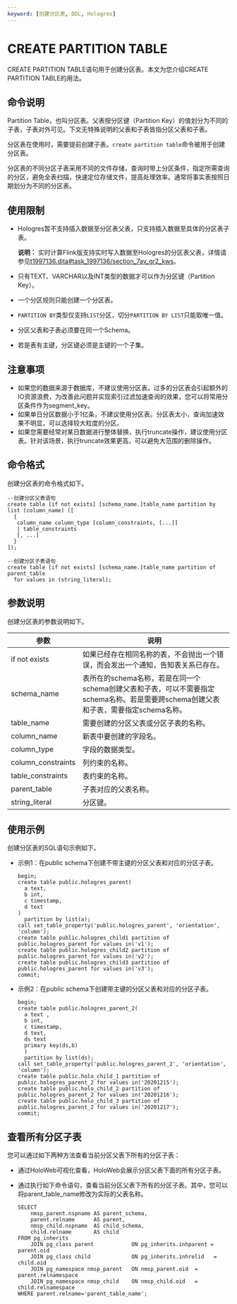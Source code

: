 ```yaml
---
keyword: [创建分区表, DDL, Hologres]
---
```


# CREATE PARTITION TABLE

CREATE PARTITION TABLE语句用于创建分区表。本文为您介绍CREATE PARTITION TABLE的用法。

## 命令说明

Partition Table，也叫分区表。父表按分区键（Partition Key）的值划分为不同的子表，子表对外可见。下文无特殊说明的父表和子表皆指分区父表和子表。

分区表在使用时，需要提前创建子表。`create partition table`命令被用于创建分区表。

分区表的不同分区子表采用不同的文件存储，查询时带上分区条件，指定所需查询的分区，避免全表扫描，快速定位存储文件，提高处理效率。通常将事实表按照日期划分为不同的分区表。

## 使用限制

-   Hologres暂不支持插入数据至分区表父表，只支持插入数据至具体的分区表子表。

    **说明：** 实时计算Flink版支持实时写入数据至Hologres的分区表父表，详情请参见[t1997136.dita\#task\_1997136/section\_7av\_gr2\_kws](t1997136.dita#task_1997136/section_7av_gr2_kws)。

-   只有TEXT、VARCHAR以及INT类型的数据才可以作为分区键（Partition Key）。
-   一个分区规则只能创建一个分区表。
-   `PARTITION BY`类型仅支持`LIST`分区，切分`PARTITION BY LIST`只能取唯一值。
-   分区父表和子表必须要在同一个Schema。
-   若是表有主键，分区键必须是主键的一个子集。

## 注意事项

-   如果您的数据来源于数据库，不建议使用分区表。过多的分区表会引起额外的IO资源浪费，为改善此问题并实现索引过滤加速查询的效果，您可以将常用分区条件作为segment\_key。
-   如果单日分区数据小于1亿条，不建议使用分区表。分区表太小，查询加速效果不明显，可以选择较大粒度的分区。
-   如果您需要经常对某日数据进行整体替换，执行truncate操作，建议使用分区表。针对该场景，执行truncate效果更高，可以避免大范围的删除操作。

## 命令格式

创建分区表的命令格式如下。

```
--创建分区父表语句
create table [if not exists] [schema_name.]table_name partition by list (column_name) ([
  {
   column_name column_type [column_constraints, [...]]
   | table_constraints
   [, ...]
  }
]);

--创建分区子表语句
create table [if not exists] [schema_name.]table_name partition of parent_table
  for values in (string_literal);
```

## 参数说明

创建分区表的参数说明如下。

|参数|说明|
|--|--|
|if not exists|如果已经存在相同名称的表，不会抛出一个错误，而会发出一个通知，告知表关系已存在。|
|schema\_name|表所在的schema名称，若是在同一个schema创建父表和子表，可以不需要指定schema名称。若是需要跨schema创建父表和子表，需要指定schema名称。|
|table\_name|需要创建的分区父表或分区子表的名称。|
|column\_name|新表中要创建的字段名。|
|column\_type|字段的数据类型。|
|column\_constraints|列约束的名称。|
|table\_constraints|表约束的名称。|
|parent\_table|子表对应的父表名称。|
|string\_literal|分区键。|

## 使用示例

创建分区表的SQL语句示例如下。

-   示例1：在public schema下创建不带主键的分区父表和对应的分区子表。

    ```
    begin;
    create table public.hologres_parent(
      a text, 
      b int, 
      c timestamp, 
      d text
    ) 
      partition by list(a);
    call set_table_property('public.hologres_parent', 'orientation', 'column');           
    create table public.hologres_child1 partition of public.hologres_parent for values in('v1');
    create table public.hologres_child2 partition of public.hologres_parent for values in('v2');
    create table public.hologres_child3 partition of public.hologres_parent for values in('v3');
    commit;
    ```

-   示例2：在public schema下创建带主键的分区父表和对应的分区子表。

    ```
    begin;
    create table public.hologres_parent_2(
      a text , 
      b int, 
      c timestamp, 
      d text,
      ds text
      primary key(ds,b)
      )
      partition by list(ds);
    call set_table_property('public.hologres_parent_2', 'orientation', 'column');
    create table public.holo_child_1 partition of public.hologres_parent_2 for values in('20201215');
    create table public.holo_child_2 partition of public.hologres_parent_2 for values in('20201216');
    create table public.holo_child_3 partition of public.hologres_parent_2 for values in('20201217');
    commit;
    ```


## 查看所有分区子表

您可以通过如下两种方法查看当前分区父表下所有的分区子表：

-   通过HoloWeb可视化查看，HoloWeb会展示分区父表下面的所有分区子表。
-   通过执行如下命令语句，查看当前分区父表下所有的分区子表。其中，您可以将parent\_table\_name修改为实际的父表名称。

    ```
    SELECT
        nmsp_parent.nspname AS parent_schema,
        parent.relname      AS parent,
        nmsp_child.nspname  AS child_schema,
        child.relname       AS child
    FROM pg_inherits
        JOIN pg_class parent            ON pg_inherits.inhparent = parent.oid
        JOIN pg_class child             ON pg_inherits.inhrelid   = child.oid
        JOIN pg_namespace nmsp_parent   ON nmsp_parent.oid  = parent.relnamespace
        JOIN pg_namespace nmsp_child    ON nmsp_child.oid   = child.relnamespace
    WHERE parent.relname='parent_table_name'; 
    ```


